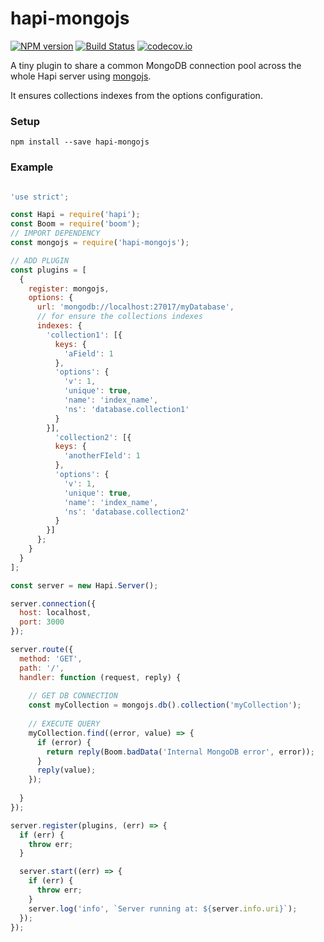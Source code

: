 # hapi-mongojs

[![NPM version][npm-image]][npm-url] [![Build Status][travis-image]][travis-url] [![codecov.io][codecov-image]][codecov-url]

A tiny plugin to share a common MongoDB connection pool across the whole Hapi server using [mongojs](https://github.com/mafintosh/mongojs).

It ensures collections indexes from the options configuration.

### Setup
`npm install --save hapi-mongojs`

### Example
```javascript

'use strict';

const Hapi = require('hapi');
const Boom = require('boom');
// IMPORT DEPENDENCY
const mongojs = require('hapi-mongojs');

// ADD PLUGIN
const plugins = [
  {
    register: mongojs,
    options: {
      url: 'mongodb://localhost:27017/myDatabase',
      // for ensure the collections indexes
      indexes: {
        'collection1': [{
          keys: {
            'aField': 1
          },
          'options': {
            'v': 1,
            'unique': true,
            'name': 'index_name',
            'ns': 'database.collection1'
          }
        }],
          'collection2': [{
          keys: {
            'anotherFIeld': 1
          },
          'options': {
            'v': 1,
            'unique': true,
            'name': 'index_name',
            'ns': 'database.collection2'
          }
        }]
      };
    }
  }
];

const server = new Hapi.Server();

server.connection({
  host: localhost,
  port: 3000
});

server.route({
  method: 'GET',
  path: '/',
  handler: function (request, reply) {
  
    // GET DB CONNECTION
    const myCollection = mongojs.db().collection('myCollection');
    
    // EXECUTE QUERY
    myCollection.find((error, value) => {
      if (error) {
        return reply(Boom.badData('Internal MongoDB error', error));
      }
      reply(value);
    });
    
  }
});

server.register(plugins, (err) => {
  if (err) {
    throw err;
  }

  server.start((err) => {
    if (err) {
      throw err;
    }
    server.log('info', `Server running at: ${server.info.uri}`);
  });
});

```

[npm-image]: https://img.shields.io/npm/v/hapi-mongojs.svg
[npm-url]: https://www.npmjs.com/package/hapi-mongojs
[travis-image]: https://travis-ci.org/niqdev/hapi-mongojs.svg?branch=master
[travis-url]: https://travis-ci.org/niqdev/hapi-mongojs
[codecov-image]: https://codecov.io/github/niqdev/hapi-mongojs/coverage.svg?branch=master
[codecov-url]: https://codecov.io/github/niqdev/hapi-mongojs?branch=master

